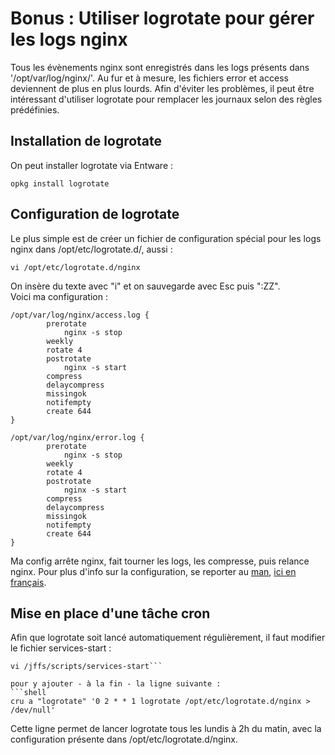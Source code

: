 # Bonus : Utiliser logrotate pour gérer les logs nginx
  
Tous les évènements nginx sont enregistrés dans les logs présents dans '/opt/var/log/nginx/'. Au fur et à mesure, les fichiers error et access deviennent de plus en plus lourds. Afin d'éviter les problèmes, il peut être intéressant d'utiliser logrotate pour remplacer les journaux selon des règles prédéfinies.
  
## Installation de logrotate
On peut installer logrotate via Entware :
```shell
opkg install logrotate
```

## Configuration de logrotate
Le plus simple est de créer un fichier de configuration spécial pour les logs nginx dans /opt/etc/logrotate.d/, aussi :
```shell
vi /opt/etc/logrotate.d/nginx
```
On insère du texte avec "i" et on sauvegarde avec Esc puis ":ZZ".  
Voici ma configuration :  
```shell
/opt/var/log/nginx/access.log {
		prerotate
			nginx -s stop
		weekly
		rotate 4
		postrotate
			nginx -s start
		compress
		delaycompress
		missingok
		notifempty
		create 644
}

/opt/var/log/nginx/error.log {
		prerotate
			nginx -s stop
		weekly
		rotate 4
		postrotate
			nginx -s start
		compress
		delaycompress
		missingok
		notifempty
		create 644
}
```
Ma config arrête nginx, fait tourner les logs, les compresse, puis relance nginx. Pour plus d'info sur la configuration, se reporter au [man](https://manpages.debian.org/stretch/logrotate/logrotate.8.en.html), [ici en français](http://www.delafond.org/traducmanfr/man/man8/logrotate.8.html).

## Mise en place d'une tâche cron
Afin que logrotate soit lancé automatiquement régulièrement, il faut modifier le fichier services-start :
```shell
vi /jffs/scripts/services-start```
  
pour y ajouter - à la fin - la ligne suivante :
```shell
cru a "logrotate" '0 2 * * 1 logrotate /opt/etc/logrotate.d/nginx > /dev/null'
```
Cette ligne permet de lancer logrotate tous les lundis à 2h du matin, avec la configuration présente dans /opt/etc/logrotate.d/nginx.